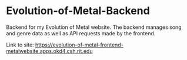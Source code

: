 # Evolution-of-Metal-Backend
Backend for my Evolution of Metal website. The backend manages song and genre data as well as API requests made by the frontend. 

Link to site: https://evolution-of-metal-frontend-metalwebsite.apps.okd4.csh.rit.edu

